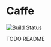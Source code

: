 # Caffe

[![Build Status](https://travis-ci.com/eeng/caffe.svg?branch=master)](https://travis-ci.com/eeng/caffe)

TODO README
